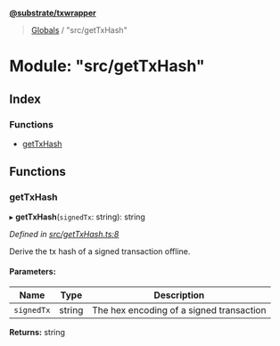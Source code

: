 **[@substrate/txwrapper](../README.md)**

> [Globals](../globals.md) / "src/getTxHash"

# Module: "src/getTxHash"

## Index

### Functions

* [getTxHash](_src_gettxhash_.md#gettxhash)

## Functions

### getTxHash

▸ **getTxHash**(`signedTx`: string): string

*Defined in [src/getTxHash.ts:8](https://github.com/paritytech/txwrapper/blob/bb152d3/src/getTxHash.ts#L8)*

Derive the tx hash of a signed transaction offline.

#### Parameters:

Name | Type | Description |
------ | ------ | ------ |
`signedTx` | string | The hex encoding of a signed transaction  |

**Returns:** string
